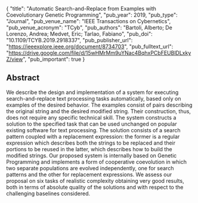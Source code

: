 {
  "title": "Automatic Search-and-Replace from Examples with Coevolutionary Genetic Programming",
  "pub_year": 2019,
  "pub_type": "Journal",
  "pub_venue_name": "IEEE Transactions on Cybernetics",
  "pub_venue_acronym": "TCyb",
  "pub_authors": "Bartoli, Alberto; De Lorenzo, Andrea; Medvet, Eric; Tarlao, Fabiano",
  "pub_doi": "10.1109/TCYB.2019.2918337",
  "pub_publisher_url": "https://ieeexplore.ieee.org/document/8734703",
  "pub_fulltext_url": "https://drive.google.com/file/d/15wHMrMm9uYNac4BqhxPCbFEUBlDLxkyZ/view",
  "pub_important": true
}

## Abstract
We describe the design and implementation of a system for executing search-and-replace text processing tasks automatically, based only on examples of the desired behavior. The examples consist of pairs describing the original string and the desired modified string. Their construction, thus, does not require any specific technical skill. The system constructs a solution to the specified task that can be used unchanged on popular existing software for text processing. The solution consists of a search pattern coupled with a replacement expression: the former is a regular expression which describes both the strings to be replaced and their portions to be reused in the latter, which describes how to build the modified strings. Our proposed system is internally based on Genetic Programming and implements a form of cooperative coevolution in which two separate populations are evolved independently, one for search patterns and the other for replacement expressions. We assess our proposal on six tasks of realistic complexity obtaining very good results, both in terms of absolute quality of the solutions and with respect to the challenging baselines considered.

